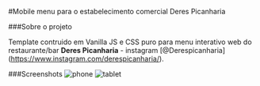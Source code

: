 #Mobile menu para o estabelecimento comercial Deres Picanharia

###Sobre o projeto

Template contruido em Vanilla JS e CSS puro para menu interativo web do restaurante/bar **Deres Picanharia** - instagram [@Derespicanharia] (https://www.instagram.com/derespicanharia/).


###Screenshots
![phone]()
![tablet]()
